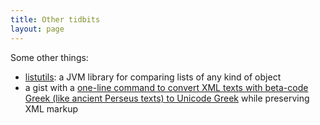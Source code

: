 ```yaml
---
title: Other tidbits
layout: page
---
```


Some other things:

- [listutils](../listutils): a JVM library for comparing lists of any kind of object
- a gist with a [one-line command to convert XML texts with beta-code Greek (like ancient Perseus texts) to Unicode Greek][b2ugist] while preserving XML markup

[b2ugist]: https://gist.github.com/neelsmith/7549ad5942750ef7ad55

